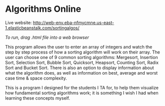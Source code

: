 # Algorithms Online

Live website:
http://web-env.eba-nfmycmne.us-east-1.elasticbeanstalk.com/sortingalgos/

*To run, drag .html file into a web browser*

This program allows the user to enter an array of integers and watch the step by step process of how a sorting algorithm will work on their array. The user can choose one of 9 common sorting algorithms: Mergesort, Insertion Sort, Selection Sort, Bubble Sort, Quicksort, Heapsort, Counting Sort, Radix Sort and Bucket Sort. There is also an option to display information about what the algorithm does, as well as information on best, average and worst case time & space complexity.

This is a program I designed for the students I TA for, to help them visualize how fundamental sorting algorithms work; it is something I wish I had when learning these concepts myself.
